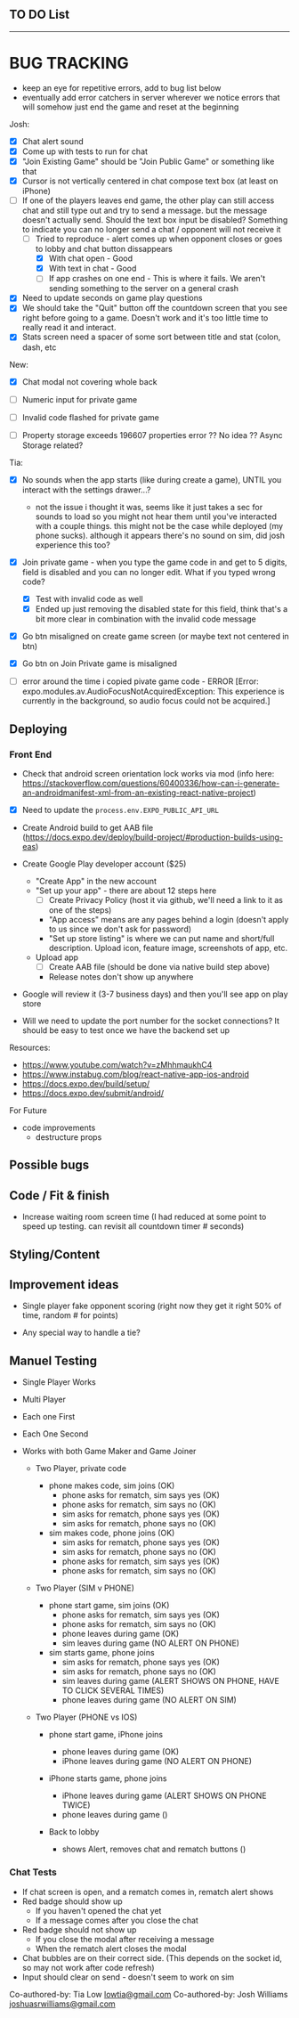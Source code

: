 ## TO DO List
***************************

 # BUG TRACKING
 - keep an eye for repetitive errors, add to bug list below
 - eventually add error catchers in server wherever we notice errors that will somehow just end the game and reset at the beginning

Josh:
- [x] Chat alert sound
- [x] Come up with tests to run for chat
- [x] "Join Existing Game" should be "Join Public Game" or something like that
- [x] Cursor is not vertically centered in chat compose text box (at least on iPhone)
- [ ] If one of the players leaves end game, the other play can still access chat and still type out and try to send a message. but the message doesn't actually send. Should the text box input be disabled? Something to indicate you can no longer send a chat / opponent will not receive it
  - [ ] Tried to reproduce - alert comes up when opponent closes or goes to lobby and chat button dissappears
    - [x] With chat open - Good
    - [x] With text in chat - Good
    - [ ] If app crashes on one end - This is where it fails. We aren't sending something to the server on a general crash
- [x] Need to update seconds on game play questions
- [x] We should take the "Quit" button off the countdown screen that you see right before going to a game. Doesn't work and it's too little time to really read it and interact.
- [x] Stats screen need a spacer of some sort between title and stat (colon, dash, etc

New:
- [x] Chat modal not covering whole back
- [ ] Numeric input for private game
- [ ] Invalid code flashed for private game
- [ ] Property storage exceeds 196607 properties error ?? No idea ?? Async Storage related?


Tia: 
- [x] No sounds when the app starts (like during create a game), UNTIL you interact with the settings drawer...?
  - not the issue i thought it was, seems like it just takes a sec for sounds to load so you might not hear them until you've interacted with a couple things. this might not be the case while deployed (my phone sucks). although it appears there's no sound on sim, did josh experience this too?
- [x] Join private game - when you type the game code in and get to 5 digits, field is disabled and you can no longer edit. What if you typed wrong code?
   - [x] Test with invalid code as well
   - [x] Ended up just removing the disabled state for this field, think that's a bit more clear in combination with the invalid code message
- [x] Go btn misaligned on create game screen (or maybe text not centered in btn)
- [x] Go btn on Join Private game is misaligned
- [ ] error around the time i copied pivate game code -  ERROR  [Error: expo.modules.av.AudioFocusNotAcquiredException: This experience is currently in the background, so audio focus could not be acquired.]



  

## Deploying
### Front End
- Check that android screen orientation lock works via mod (info here: https://stackoverflow.com/questions/60400336/how-can-i-generate-an-androidmanifest-xml-from-an-existing-react-native-project)
- [x] Need to update the `process.env.EXPO_PUBLIC_API_URL`
- Create Android build to get AAB file (https://docs.expo.dev/deploy/build-project/#production-builds-using-eas) 
- Create Google Play developer account ($25)
  - "Create App" in the new account
  - "Set up your app" - there are about 12 steps here
    - [ ] Create Privacy Policy (host it via github, we'll need a link to it as one of the steps)
    - "App access" means are any pages behind a login (doesn't apply to us since we don't ask for password)
    - "Set up store listing" is where we can put name and short/full description. Upload icon, feature image, screenshots of app, etc.
  - Upload app
    - [ ] Create AAB file (should be done via native build step above)
    - Release notes don't show up anywhere
- Google will review it (3-7 business days) and then you'll see app on play store

- Will we need to update the port number for the socket connections? It should be easy to test once we have the backend set up

Resources:
- https://www.youtube.com/watch?v=zMhhmaukhC4
- https://www.instabug.com/blog/react-native-app-ios-android
- https://docs.expo.dev/build/setup/
- https://docs.expo.dev/submit/android/


For Future
- code improvements
  - destructure props


## Possible bugs

## Code / Fit & finish
- Increase waiting room screen time (I had reduced at some point to speed up testing. can revisit all countdown timer # seconds)

## Styling/Content

## Improvement ideas
* Single player fake opponent scoring (right now they get it right 50% of time, random # for points)
- Any special way to handle a tie?

## Manuel Testing
- Single Player Works
- Multi Player
- Each one First
- Each One Second
- Works with both Game Maker and Game Joiner 

  - Two Player, private code
    - phone makes code, sim joins (OK) 
        - phone asks for rematch, sim says yes (OK)
        - phone asks for rematch, sim says no (OK)
        - sim asks for rematch, phone says yes (OK)
        - sim asks for rematch, phone says no (OK)
    - sim makes code, phone joins (OK)
        - sim asks for rematch, phone says yes (OK)
        - sim asks for rematch, phone says no (OK)
        - phone asks for rematch, sim says yes (OK)
        - phone asks for rematch, sim says no (OK)

  - Two Player (SIM v PHONE)
    - phone start game, sim joins (OK)
        - phone asks for rematch, sim says yes (OK)
        - phone asks for rematch, sim says no (OK)
        - phone leaves during game (OK)
        - sim leaves during game (NO ALERT ON PHONE)
    - sim starts game, phone joins
        - sim asks for rematch, phone says yes (OK)
        - sim asks for rematch, phone says no (OK)
        - sim leaves during game (ALERT SHOWS ON PHONE, HAVE TO CLICK SEVERAL TIMES)
        - phone leaves during game (NO ALERT ON SIM)

  - Two Player (PHONE vs IOS)
    - phone start game, iPhone joins
        - phone leaves during game (OK)
        - iPhone leaves during game (NO ALERT ON PHONE)
    - iPhone starts game, phone joins
        - iPhone leaves during game (ALERT SHOWS ON PHONE TWICE)
        - phone leaves during game ()

    - Back to lobby
      - shows Alert, removes chat and rematch buttons ()

### Chat Tests
  - If chat screen is open, and a rematch comes in, rematch alert shows 
  - Red badge should show up
    - If you haven't opened the chat yet
    - If a message comes after you close the chat
  - Red badge should not show up
    - If you close the modal after receiving a message
    - When the rematch alert closes the modal
  - Chat bubbles are on their correct side. (This depends on the socket id, so may not work after code refresh)
  - Input should clear on send - doesn't seem to work on sim

Co-authored-by: Tia Low <lowtia@gmail.com>
Co-authored-by: Josh Williams <joshuasrwilliams@gmail.com>
